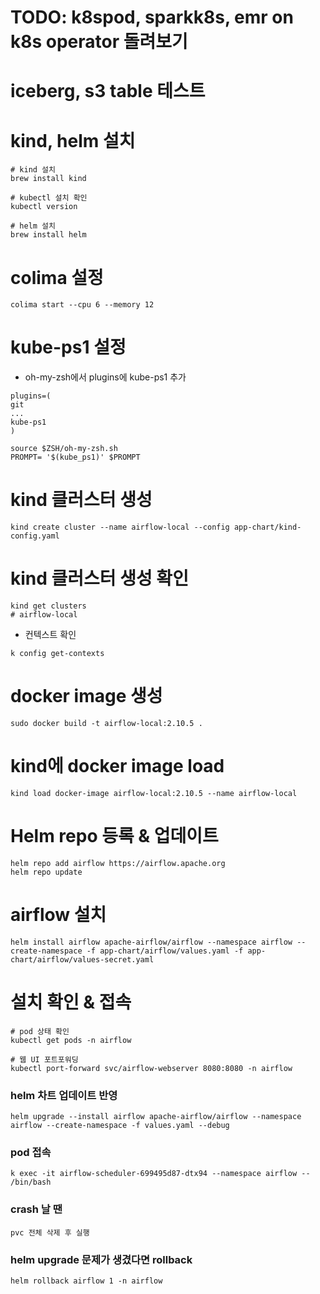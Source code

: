 # TODO: k8spod, sparkk8s, emr on k8s operator 돌려보기
# iceberg, s3 table 테스트

# kind, helm 설치

```shell
# kind 설치
brew install kind

# kubectl 설치 확인
kubectl version

# helm 설치
brew install helm
```

# colima 설정
```
colima start --cpu 6 --memory 12
```

# kube-ps1 설정
* oh-my-zsh에서 plugins에 kube-ps1 추가
```shell
plugins=(
git
...
kube-ps1
)

source $ZSH/oh-my-zsh.sh
PROMPT= '$(kube_ps1)' $PROMPT
```

# kind 클러스터 생성

```shell
kind create cluster --name airflow-local --config app-chart/kind-config.yaml
```
# kind 클러스터 생성 확인
```shell
kind get clusters
# airflow-local
```

* 컨텍스트 확인
```shell
k config get-contexts
```
# docker image 생성
```shell
sudo docker build -t airflow-local:2.10.5 .
```

# kind에 docker image load
```shell
kind load docker-image airflow-local:2.10.5 --name airflow-local
```

# Helm repo 등록 & 업데이트
```shell
helm repo add airflow https://airflow.apache.org
helm repo update
```

# airflow 설치
```shell
helm install airflow apache-airflow/airflow --namespace airflow --create-namespace -f app-chart/airflow/values.yaml -f app-chart/airflow/values-secret.yaml
```

# 설치 확인 & 접속
```shell
# pod 상태 확인
kubectl get pods -n airflow
```

```
# 웹 UI 포트포워딩
kubectl port-forward svc/airflow-webserver 8080:8080 -n airflow
```

### helm 차트 업데이트 반영
```shell
helm upgrade --install airflow apache-airflow/airflow --namespace airflow --create-namespace -f values.yaml --debug
```

### pod 접속
```shell
k exec -it airflow-scheduler-699495d87-dtx94 --namespace airflow -- /bin/bash
```

### crash 날 땐 
```text
pvc 전체 삭제 후 실행
```
### helm upgrade 문제가 생겼다면 rollback 
```shell
helm rollback airflow 1 -n airflow
```
